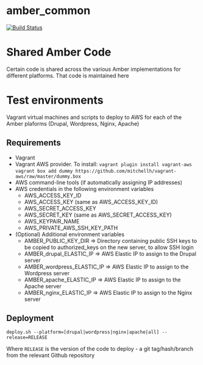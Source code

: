 amber_common
=================
[![Build Status](https://travis-ci.org/berkmancenter/amber_common.png?branch=master)](https://travis-ci.org/berkmancenter/amber_common)

# Shared Amber Code

Certain code is shared across the various Amber implementations for different platforms. That code is maintained here

# Test environments

Vagrant virtual machines and scripts to deploy to AWS for each of the Amber plaforms (Drupal, Wordpress, Nginx, Apache)

## Requirements

* Vagrant
* Vagrant AWS provider. To install:
```vagrant plugin install vagrant-aws```
```vagrant box add dummy https://github.com/mitchellh/vagrant-aws/raw/master/dummy.box```
* AWS command-line tools (if automatically assigning IP addresses)
* AWS credentials in the following environment variables
    * AWS_ACCESS_KEY_ID
    * AWS_ACCESS_KEY (same as AWS_ACCESS_KEY_ID)
    * AWS_SECRET_ACCESS_KEY
    * AWS_SECRET_KEY (same as AWS_SECRET_ACCESS_KEY)
    * AWS_KEYPAIR_NAME
    * AWS_PRIVATE_AWS_SSH_KEY_PATH
* (Optional) Additional environment variables
    * AMBER_PUBLIC_KEY_DIR => Directory containing public SSH keys to be copied to authorized_keys on the new server, to allow SSH login
    * AMBER_drupal_ELASTIC_IP => AWS Elastic IP to assign to the Drupal server
    * AMBER_wordpress_ELASTIC_IP => AWS Elastic IP to assign to the Wordpress server
    * AMBER_apache_ELASTIC_IP => AWS Elastic IP to assign to the Apache server
    * AMBER_nginx_ELASTIC_IP => AWS Elastic IP to assign to the Nginx server

## Deployment

```deploy.sh --platform=[drupal|wordpress|nginx|apache|all] --release=RELEASE```

Where ```RELEASE``` is the version of the code to deploy - a git tag/hash/branch from the relevant Github repository



